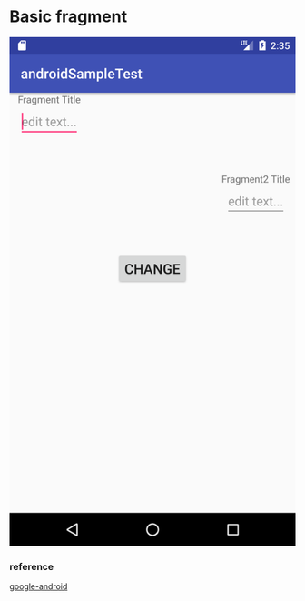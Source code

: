 # Basic fragment

![screen shot](https://github.com/koohanmo/androidSamples/blob/master/Activity%20and%20Fragment/%ED%94%84%EB%A0%88%EA%B7%B8%EB%A8%BC%ED%8A%B8%20%EA%B8%B0%EB%B3%B8/fragment.png?raw=true)

### reference
[google-android](https://developer.android.com/guide/components/fragments.html?hl=ko)
